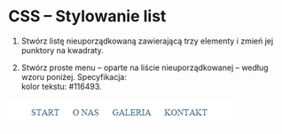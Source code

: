 # CSS &ndash; Stylowanie list

1. Stwórz listę nieuporządkowaną zawierającą trzy elementy i zmień jej punktory na kwadraty.

2. Stwórz proste menu &ndash; oparte na liście nieuporządkowanej &ndash; według wzoru poniżej.
  Specyfikacja:   
  kolor tekstu: #116493.

![lista](images/lista.jpg)